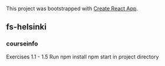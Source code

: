 This project was bootstrapped with [Create React App](https://github.com/facebook/create-react-app).

## fs-helsinki

### courseinfo

Exercises 1.1 - 1.5
Run npm install
npm start in project directory
